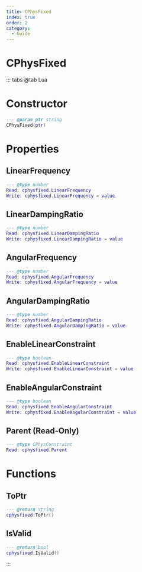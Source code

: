 ```yaml
---
title: CPhysFixed
index: true
order: 2
category:
  - Guide
---
```


# CPhysFixed

::: tabs
@tab Lua
# Constructor
```lua
--- @param ptr string
CPhysFixed(ptr)
```
# Properties
## LinearFrequency 
```lua
--- @type number
Read: cphysfixed.LinearFrequency
Write: cphysfixed.LinearFrequency = value
```
## LinearDampingRatio 
```lua
--- @type number
Read: cphysfixed.LinearDampingRatio
Write: cphysfixed.LinearDampingRatio = value
```
## AngularFrequency 
```lua
--- @type number
Read: cphysfixed.AngularFrequency
Write: cphysfixed.AngularFrequency = value
```
## AngularDampingRatio 
```lua
--- @type number
Read: cphysfixed.AngularDampingRatio
Write: cphysfixed.AngularDampingRatio = value
```
## EnableLinearConstraint 
```lua
--- @type boolean
Read: cphysfixed.EnableLinearConstraint
Write: cphysfixed.EnableLinearConstraint = value
```
## EnableAngularConstraint 
```lua
--- @type boolean
Read: cphysfixed.EnableAngularConstraint
Write: cphysfixed.EnableAngularConstraint = value
```
## Parent (Read-Only)
```lua
--- @type CPhysConstraint
Read: cphysfixed.Parent
```
# Functions
## ToPtr
```lua
--- @return string
cphysfixed:ToPtr()
```
## IsValid
```lua
--- @return bool
cphysfixed:IsValid()
```

:::